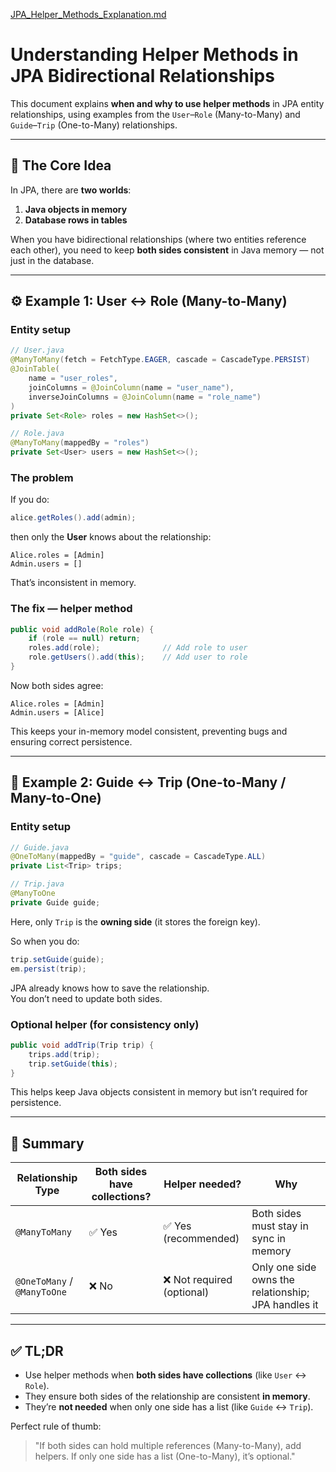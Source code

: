 [JPA_Helper_Methods_Explanation.md](https://github.com/user-attachments/files/23209531/JPA_Helper_Methods_Explanation.md)

# Understanding Helper Methods in JPA Bidirectional Relationships

This document explains **when and why to use helper methods** in JPA entity relationships, using examples from the `User`–`Role` (Many-to-Many) and `Guide`–`Trip` (One-to-Many) relationships.

---

## 🧩 The Core Idea

In JPA, there are **two worlds**:

1. **Java objects in memory**
2. **Database rows in tables**

When you have bidirectional relationships (where two entities reference each other), you need to keep **both sides consistent** in Java memory — not just in the database.

---

## ⚙️ Example 1: User ↔ Role (Many-to-Many)

### Entity setup

```java
// User.java
@ManyToMany(fetch = FetchType.EAGER, cascade = CascadeType.PERSIST)
@JoinTable(
    name = "user_roles",
    joinColumns = @JoinColumn(name = "user_name"),
    inverseJoinColumns = @JoinColumn(name = "role_name")
)
private Set<Role> roles = new HashSet<>();
```

```java
// Role.java
@ManyToMany(mappedBy = "roles")
private Set<User> users = new HashSet<>();
```

### The problem

If you do:

```java
alice.getRoles().add(admin);
```

then only the **User** knows about the relationship:

```
Alice.roles = [Admin]
Admin.users = []
```

That’s inconsistent in memory.  

### The fix — helper method

```java
public void addRole(Role role) {
    if (role == null) return;
    roles.add(role);              // Add role to user
    role.getUsers().add(this);    // Add user to role
}
```

Now both sides agree:

```
Alice.roles = [Admin]
Admin.users = [Alice]
```

This keeps your in-memory model consistent, preventing bugs and ensuring correct persistence.

---

## 🧭 Example 2: Guide ↔ Trip (One-to-Many / Many-to-One)

### Entity setup

```java
// Guide.java
@OneToMany(mappedBy = "guide", cascade = CascadeType.ALL)
private List<Trip> trips;
```

```java
// Trip.java
@ManyToOne
private Guide guide;
```

Here, only `Trip` is the **owning side** (it stores the foreign key).

So when you do:

```java
trip.setGuide(guide);
em.persist(trip);
```

JPA already knows how to save the relationship.  
You don’t need to update both sides.

### Optional helper (for consistency only)

```java
public void addTrip(Trip trip) {
    trips.add(trip);
    trip.setGuide(this);
}
```

This helps keep Java objects consistent in memory but isn’t required for persistence.

---

## 🧠 Summary

| Relationship Type | Both sides have collections? | Helper needed? | Why |
|--------------------|-----------------------------|----------------|-----|
| `@ManyToMany`      | ✅ Yes                      | ✅ Yes (recommended) | Both sides must stay in sync in memory |
| `@OneToMany` / `@ManyToOne` | ❌ No | ❌ Not required (optional) | Only one side owns the relationship; JPA handles it |

---

## ✅ TL;DR

- Use helper methods when **both sides have collections** (like `User` ↔ `Role`).
- They ensure both sides of the relationship are consistent **in memory**.
- They’re **not needed** when only one side has a list (like `Guide` ↔ `Trip`).

Perfect rule of thumb:
> "If both sides can hold multiple references (Many-to-Many), add helpers.
> If only one side has a list (One-to-Many), it’s optional."
